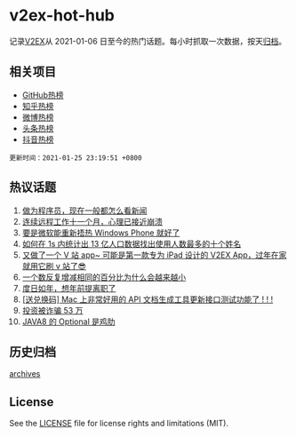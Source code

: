 # v2ex-hot-hub

 记录[V2EX](https://www.v2ex.com/)从 2021-01-06 日至今的热门话题。每小时抓取一次数据，按天[归档](archives)。
 
 ## 相关项目

- [GitHub热榜](https://github.com/lonnyzhang423/github-hot-hub)
- [知乎热榜](https://github.com/lonnyzhang423/zhihu-hot-hub)
- [微博热榜](https://github.com/lonnyzhang423/weibo-hot-hub)
- [头条热榜](https://github.com/lonnyzhang423/toutiao-hot-hub)
- [抖音热榜](https://github.com/lonnyzhang423/douyin-hot-hub)


 `更新时间：2021-01-25 23:19:51 +0800`

## 热议话题

1. [做为程序员，现在一般都怎么看新闻](https://www.v2ex.com/t/748028)
1. [连续远程工作十一个月，心理已接近崩溃](https://www.v2ex.com/t/747977)
1. [要是微软能重新捂热 Windows Phone 就好了](https://www.v2ex.com/t/747994)
1. [如何在 1s 内统计出 13 亿人口数据找出使用人数最多的十个姓名](https://www.v2ex.com/t/748059)
1. [又做了一个 V 站 app~ 可能是第一款专为 iPad 设计的 V2EX App，过年在家就用它刷 v 站了😎](https://www.v2ex.com/t/748037)
1. [一个数反复增减相同的百分比为什么会越来越小](https://www.v2ex.com/t/748021)
1. [度日如年，想年前提离职了](https://www.v2ex.com/t/748016)
1. [[送兑换码] Mac 上非常好用的 API 文档生成工具更新接口测试功能了 ! ! !](https://www.v2ex.com/t/748203)
1. [投资被诈骗 53 万](https://www.v2ex.com/t/748301)
1. [JAVA8 的 Optional 是鸡肋](https://www.v2ex.com/t/748167)

## 历史归档

[archives](archives)

## License

See the [LICENSE](LICENSE) file for license rights and limitations (MIT).
